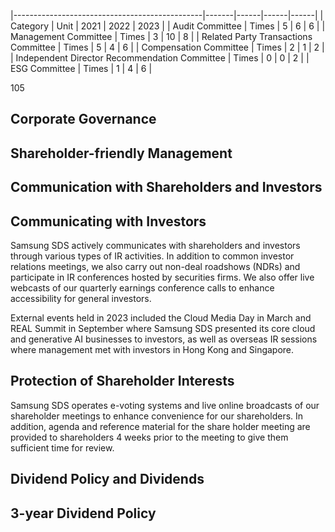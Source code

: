 |-----------------------------------------------|-------|------|------|------|
| Category                                      | Unit  | 2021 | 2022 | 2023 |
| Audit Committee                               | Times |    5 |    6 |    6 |
| Management Committee                          | Times |    3 |   10 |    8 |
| Related Party Transactions Committee          | Times |    5 |    4 |    6 |
| Compensation Committee                        | Times |    2 |    1 |    2 |
| Independent Director Recommendation Committee | Times |    0 |    0 |    2 |
| ESG Committee                                 | Times |    1 |    4 |    6 |

105

## **Corporate Governance**

## **Shareholder-friendly Management**

## **Communication with Shareholders and Investors**

## **Communicating with Investors**

Samsung SDS actively communicates with shareholders and investors through various types of IR activities. In addition to common investor relations meetings, we also carry out non-deal roadshows (NDRs) and participate in IR conferences hosted by securities firms. We also offer live webcasts of our quarterly earnings conference calls to enhance accessibility for general investors.

External events held in 2023 included the Cloud Media Day in March and REAL Summit in September where Samsung SDS presented its core cloud and generative AI businesses to investors, as well as overseas IR sessions where management met with investors in Hong Kong and Singapore.

## **Protection of Shareholder Interests**

Samsung SDS operates e-voting systems and live online broadcasts of our shareholder meetings to enhance convenience for our shareholders. In addition, agenda and reference material for the share holder meeting are provided to shareholders 4 weeks prior to the meeting to give them sufficient time for review.

## **Dividend Policy and Dividends**

## **3-year Dividend Policy**